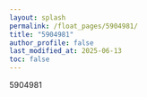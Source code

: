 ```yaml
---
layout: splash
permalink: /float_pages/5904981/
title: "5904981"
author_profile: false
last_modified_at: 2025-06-13
toc: false
---
```

 
5904981
